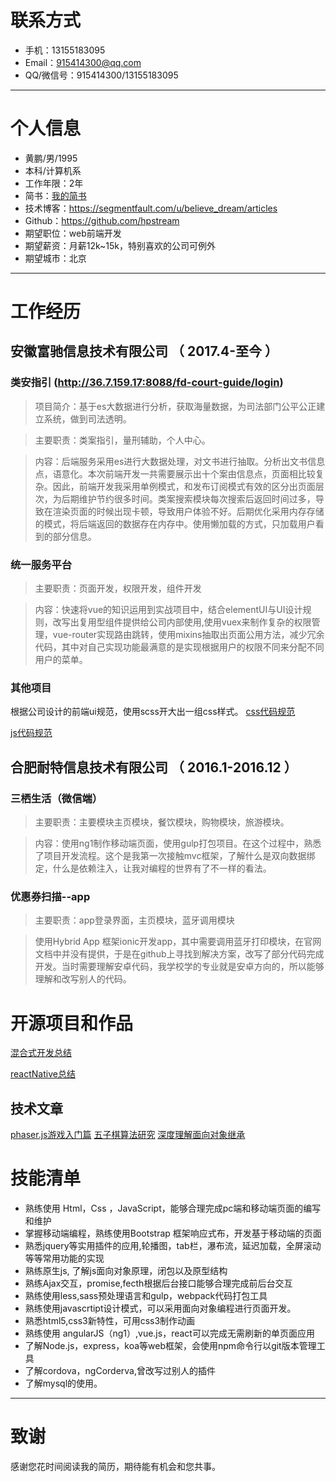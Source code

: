 # 联系方式
- 手机：13155183095
- Email：915414300@qq.com
- QQ/微信号：915414300/13155183095
 ---
# 个人信息
 - 黄鹏/男/1995
 - 本科/计算机系 
 - 工作年限：2年
 - 简书：[我的简书](https://www.jianshu.com/u/0e190d5b2e72) 
 - 技术博客：https://segmentfault.com/u/believe_dream/articles
 - Github：https://github.com/hpstream
 - 期望职位：web前端开发
 - 期望薪资：月薪12k~15k，特别喜欢的公司可例外
 - 期望城市：北京
---            
# 工作经历
## 安徽富驰信息技术有限公司 （ 2017.4-至今 ）
### 类安指引 (http://36.7.159.17:8088/fd-court-guide/login)
>项目简介：基于es大数据进行分析，获取海量数据，为司法部门公平公正建立系统，做到司法透明。

>主要职责：类案指引，量刑辅助，个人中心。

>内容：后端服务采用es进行大数据处理，对文书进行抽取。分析出文书信息点，语意化。本次前端开发一共需要展示出十个案由信息点，页面相比较复杂。因此，前端开发我采用单例模式，和发布订阅模式有效的区分出页面层次，为后期维护节约很多时间。类案搜索模块每次搜索后返回时间过多，导致在渲染页面的时候出现卡顿，导致用户体验不好。后期优化采用内存存储的模式，将后端返回的数据存在内存中。使用懒加载的方式，只加载用户看到的部分信息。

### 统一服务平台
>主要职责：页面开发，权限开发，组件开发

>内容：快速将vue的知识运用到实战项目中，结合elementUI与UI设计规则，改写出复用型组件提供给公司内部使用,使用vuex来制作复杂的权限管理，vue-router实现路由跳转，使用mixins抽取出页面公用方法，减少冗余代码，其中对自己实现功能最满意的是实现根据用户的权限不同来分配不同用户的菜单。

### 其他项目
根据公司设计的前端ui规范，使用scss开大出一组css样式。
[css代码规范](https://hpstream.github.io/javascript-Design-pattern-and-code-specification/codeSpecification/css/index.html)

[js代码规范](https://github.com/hpstream/javascript-Design-pattern-and-code-specification/blob/master/codeSpecification/js/1.js代码规范.md)

## 合肥耐特信息技术有限公司 （ 2016.1-2016.12 ）

### 三栖生活（微信端）
>主要职责：主要模块主页模块，餐饮模块，购物模块，旅游模块。 

>内容：使用ng1制作移动端页面，使用gulp打包项目。在这个过程中，熟悉了项目开发流程。这个是我第一次接触mvc框架，了解什么是双向数据绑定，什么是依赖注入，让我对编程的世界有了不一样的看法。

### 优惠券扫描--app  
>主要职责：app登录界面，主页模块，蓝牙调用模块

>使用Hybrid App 框架ionic开发app，其中需要调用蓝牙打印模块，在官网文档中并没有提供，于是在github上寻找到解决方案，改写了部分代码完成开发。当时需要理解安卓代码，我学校学的专业就是安卓方向的，所以能够理解和改写别人的代码。


  
# 开源项目和作品
[混合式开发总结](https://hpstream.github.io/javascript-Design-pattern-and-code-specification/doc/hybrid/preview/hybrid.html)

[reactNative总结](https://hpstream.github.io/javascript-Design-pattern-and-code-specification/doc/reactNative/README.html)



## 技术文章
[phaser.js游戏入门篇](https://www.jianshu.com/p/b982d08dc0d3)
[五子棋算法研究](https://www.jianshu.com/p/b1055f615d11)
[深度理解面向对象继承](https://www.jianshu.com/p/05db3958d244)


# 技能清单
-	熟练使用 Html，Css ，JavaScript，能够合理完成pc端和移动端页面的编写和维护
-	掌握移动端编程，熟练使用Bootstrap 框架响应式布，开发基于移动端的页面
-	熟悉jquery等实用插件的应用,轮播图，tab栏，瀑布流，延迟加载，全屏滚动等等常用功能的实现
-	熟练原生js, 了解js面向对象原理，闭包以及原型结构
-	熟练Ajax交互，promise,fecth根据后台接口能够合理完成前后台交互
-	熟练使用less,sass预处理语言和gulp，webpack代码打包工具
-	熟练使用javascrtipt设计模式，可以采用面向对象编程进行页面开发。
-	熟悉html5,css3新特性，可用css3制作动画
-	熟练使用 angularJS（ng1）,vue.js，react可以完成无需刷新的单页面应用
-	了解Node.js，express，koa等web框架，会使用npm命令行以git版本管理工具
-   了解cordova，ngCorderva,曾改写过别人的插件
-	了解mysql的使用。

      
---      
# 致谢
感谢您花时间阅读我的简历，期待能有机会和您共事。
      
